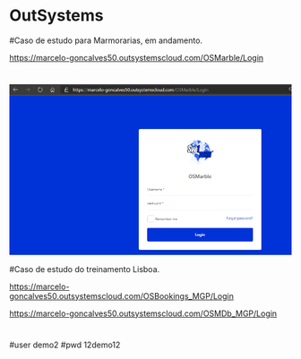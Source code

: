 # OutSystems

#Caso de estudo para Marmorarias, em andamento.

https://marcelo-goncalves50.outsystemscloud.com/OSMarble/Login
#

![](https://github.com/celogp/OutSystems/blob/main/screenshot/Captura%20de%20tela%202021-01-02%20203232.png)

#Caso de estudo do treinamento Lisboa.

https://marcelo-goncalves50.outsystemscloud.com/OSBookings_MGP/Login

https://marcelo-goncalves50.outsystemscloud.com/OSMDb_MGP/Login
#

#user demo2
#pwd  12demo12

